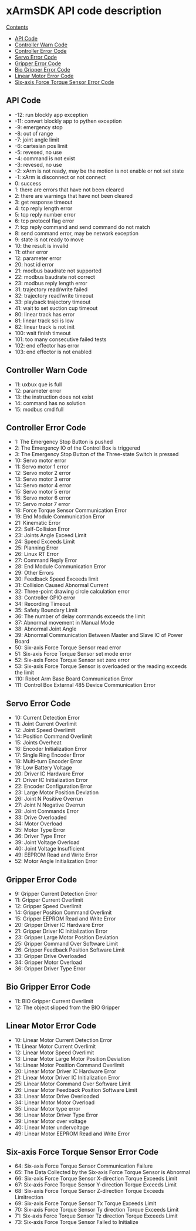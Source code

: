 # xArmSDK API code description
<!-- TOC --> 
[Contents](#xarmsdk-api-code-description)
  - [API Code](#api-code)
  - [Controller Warn Code](#controller-warn-code)
  - [Controller Error Code](#controller-error-code)
  - [Servo Error Code](#servo-error-code)
  - [Gripper Error Code](#gripper-error-code)
  - [Bio Gripper Error Code](#bio-gripper-error-code)
  - [Linear Motor Error Code](#linear-motor-error-code)
  - [Six-axis Force Torque Sensor Error Code](#six-axis-force-torque-sensor-error-code)


## API Code
- -12: run blockly app exception
- -11: convert blockly app to pythen exception
- -9: emergency stop
- -8: out of range
- -7: joint angle limit
- -6: cartesian pos limit
- -5: revesed, no use
- -4: command is not exist
- -3: revesed, no use
- -2: xArm is not ready, may be the motion is not enable or not set state
- -1: xArm is disconnect or not connect
- 0: success
- 1: there are errors that have not been cleared
- 2: there are warnings that have not been cleared
- 3: get response timeout
- 4: tcp reply length error
- 5: tcp reply number error
- 6: tcp protocol flag error
- 7: tcp reply command and send command do not match
- 8: send command error, may be network exception
- 9: state is not ready to move
- 10: the result is invalid
- 11: other error
- 12: parameter error
- 20: host id error
- 21: modbus baudrate not supported
- 22: modbus baudrate not correct
- 23: modbus reply length error
- 31: trajectory read/write failed
- 32: trajectory read/write timeout
- 33: playback trajectory timeout
- 41: wait to set suction cup timeout
- 80: linear track has error
- 81: linear track sci is low
- 82: linear track is not init
- 100: wait finish timeout
- 101: too many consecutive failed tests
- 102: end effector has error
- 103: end effector is not enabled

## Controller Warn Code
- 11: uxbux que is full
- 12: parameter error
- 13: the instruction does not exist
- 14: command has no solution
- 15: modbus cmd full

## Controller Error Code
- 1: The Emergency Stop Button is pushed
- 2: The Emergency IO of the Control Box is triggered
- 3: The Emergency Stop Button of the Three-state Switch is pressed
- 10: Servo motor error
- 11: Servo motor 1 error
- 12: Servo motor 2 error
- 13: Servo motor 3 error
- 14: Servo motor 4 error
- 15: Servo motor 5 error
- 16: Servo motor 6 error
- 17: Servo motor 7 error
- 18: Force Torque Sensor Communication Error
- 19: End Module Communication Error
- 21: Kinematic Error
- 22: Self-Collision Error
- 23: Joints Angle Exceed Limit
- 24: Speed Exceeds Limit
- 25: Planning Error
- 26: Linux RT Error
- 27: Command Reply Error
- 28: End Module Communication Error
- 29: Other Errors
- 30: Feedback Speed Exceeds limit
- 31: Collision Caused Abnormal Current
- 32: Three-point drawing circle calculation error
- 33: Controller GPIO error
- 34: Recording Timeout
- 35: Safety Boundary Limit
- 36: The number of delay commands exceeds the limit
- 37: Abnormal movement in Manual Mode
- 38: Abnormal Joint Angle
- 39: Abnormal Communication Between Master and Slave IC of Power Board
- 50: Six-axis Force Torque Sensor read error
- 51: Six-axis Force Torque Sensor set mode error
- 52: Six-axis Force Torque Sensor set zero error
- 53: Six-axis Force Torque Sensor is overloaded or the reading exceeds the limit
- 110: Robot Arm Base Board Communication Error
- 111: Control Box External 485 Device Communication Error

## Servo Error Code

- 10: Current Detection Error
- 11: Joint Current Overlimit
- 12: Joint Speed Overlimit
- 14: Position Command Overlimit
- 15: Joints Overheat
- 16: Encoder Initialization Error
- 17: Single Ring Encoder Error
- 18: Multi-turn Encoder Error
- 19: Low Battery Voltage
- 20: Driver IC Hardware Error
- 21: Driver IC Initialization Error
- 22: Encoder Configuration Error
- 23: Large Motor Position Deviation
- 26: Joint N Positive Overrun
- 27: Joint N Negative Overrun
- 28: Joint Commands Error
- 33: Drive Overloaded
- 34: Motor Overload
- 35: Motor Type Error
- 36: Driver Type Error
- 39: Joint Voltage Overload
- 40: Joint Voltage Insufficient
- 49: EEPROM Read and Write Error
- 52: Motor Angle Initialization Error

## Gripper Error Code

- 9: Gripper Current Detection Error
- 11: Gripper Current Overlimit
- 12: Gripper Speed Overlimit
- 14: Gripper Position Command Overlimit
- 15: Gripper EEPROM Read and Write Error
- 20: Gripper Driver IC Hardware Error
- 21: Gripper Driver IC Initialization Error
- 23: Gripper Large Motor Position Deviation
- 25: Gripper Command Over Software Limit
- 26: Gripper Feedback Position Software Limit
- 33: Gripper Drive Overloaded
- 34: Gripper Motor Overload
- 36: Gripper Driver Type Error

## Bio Gripper Error Code

- 11: BIO Gripper Current Overlimit
- 12: The object slipped from the BIO Gripper

## Linear Motor Error Code

- 10: Linear Motor Current Detection Error
- 11: Linear Motor Current Overlimit
- 12: Linear Motor Speed Overlimit
- 13: Linear Motor Large Motor Position Deviation
- 14: Linear Motor Position Command Overlimit
- 20: Linear Motor Driver IC Hardware Error
- 21: Linear Motor Driver IC Initialization Error
- 25: Linear Motor Command Over Software Limit
- 26: Linear Motor Feedback Position Software Limit
- 33: Linear Motor Drive Overloaded
- 34: Linear Motor Motor Overload
- 35: Linear Motor type error
- 36: Linear Motor Driver Type Error
- 39: Linear Motor over voltage
- 40: Linear Moter undervoltage
- 49: Linear Motor EEPROM Read and Write Error
  
## Six-axis Force Torque Sensor Error Code

- 64: Six-axis Force Torque Sensor Communication Failure
- 65: The Data Collected by the Six-axis Force Torque Sensor is Abnormal
- 66: Six-axis Force Torque Sensor X-direction Torque Exceeds Limit
- 67: Six-axis Force Torque Sensor Y-direction Torque Exceeds Limit
- 68: Six-axis Force Torque Sensor Z-direction Torque Exceeds Limitrection
- 69: Six-axis Force Torque Sensor Tx Torque Exceeds Limit
- 70: Six-axis Force Torque Sensor Ty direction Torque Exceeds Limit
- 71: Six-axis Force Torque Sensor Tz direction Torque Exceeds Limit
- 73: Six-axis Force Torque Sensor Failed to Initialize
